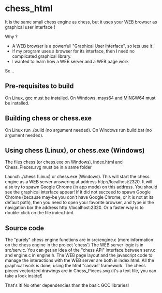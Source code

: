 # chess_html

It is the same small chess engine as chess, but it uses your WEB browser as graphical user interface !

Why ?
- A WEB browser is a powerfull "Graphical User Interface", so lets use it !
- If my program uses a browser for its interface, then I need no complicated graphical library.
- I wanted to learn how a WEB server and a WEB page work

So...

## Pre-requisites to build

On Linux, gcc must be installed.
On Windows, msys64 and MINGW64 must be installed.

## Building chess or chess.exe

On Linux run  ./build (no argument needed).
On Windows run build.bat (no argument needed).

## Using chess (Linux), or chess.exe (Windows)

The files chess (or chess.exe on Windows), index.html and Chess_Pieces.svg must be in a same folder

Launch ./chess (Linux) or chess.exe (Windows). This will start the chess engine as a WEB server answering at address http://localhost:2320. It will also try to spawn Google Chrome (in app mode) on this address. You should see the graphical interface appear! If it did not succeed to spawn Google Chrome (because may-be you don't have Google Chrome, or it is not at its default path), then you need to open your favorite browser, and type in the navigation bar the address http://localhost:2320. Or a faster way is to double-click on the file index.html.

## Source code

The "purely" chess engine functions are in src/engine.c (more information on the chess engine in the project 'chess')
The WEB server logic is in src/serv.c.
You can get an idea of the "chess API" interface between serv.c and engine.c in engine.h.
The WEB page layout and the javascript code to manage the interactions with the WEB server are both in index.html. All the graphical work is done, using the html "canvas' framework.
The chess pieces vectorized drawings are in Chess_Pieces.svg (it's a text file, you can take a look inside!)

That's it! No other dependencies than the basic GCC libraries!
